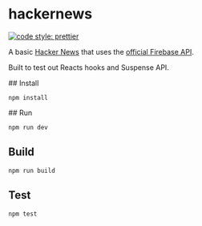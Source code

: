# hackernews

[![code style: prettier](https://img.shields.io/badge/code_style-prettier-ff69b4.svg?style=flat)](https://github.com/prettier/prettier)

A basic [Hacker News](https://news.ycombinator.com) that uses the [official Firebase API](https://github.com/HackerNews/API).

Built to test out Reacts hooks and Suspense API.

## Install

```
npm install
```

## Run

```
npm run dev
```

## Build

```
npm run build
```

## Test

```
npm test
```
